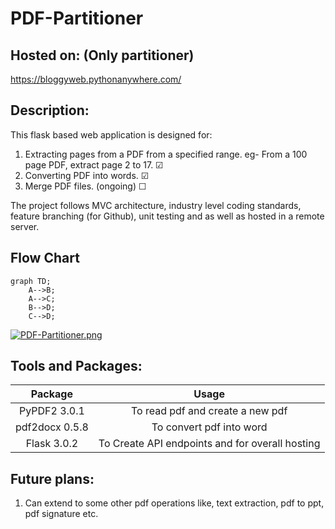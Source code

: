 # PDF-Partitioner

## Hosted on: (Only partitioner)
https://bloggyweb.pythonanywhere.com/

## Description:
This flask based web application is designed for:
1. Extracting pages from a PDF from a specified range. eg- From a 100 page PDF, extract page 2 to 17.   &#x2611;
2. Converting PDF into words.                                                                         &#x2611;
3. Merge PDF files. (ongoing)                                                                         &#x2610;

The project follows MVC architecture, industry level coding standards, feature branching (for Github), unit testing and as well as hosted in a remote server.

## Flow Chart
``` mermaid
graph TD;
    A-->B;
    A-->C;
    B-->D;
    C-->D;
```

[![PDF-Partitioner.png](https://i.postimg.cc/D015XMds/PDF-Partitioner.png)](https://postimg.cc/MfKyktLK)

## Tools and Packages:

| Package            |  Usage                                              | 
| :-------------:    |:-------------:                                      | 
|  PyPDF2 3.0.1      | To read pdf and create a new pdf                    |  
|  pdf2docx 0.5.8    | To convert pdf into word                            |   
|  Flask 3.0.2       | To Create API endpoints and for overall hosting     |  

## Future plans:
1. Can extend to some other pdf operations like, text extraction, pdf to ppt, pdf signature etc.
